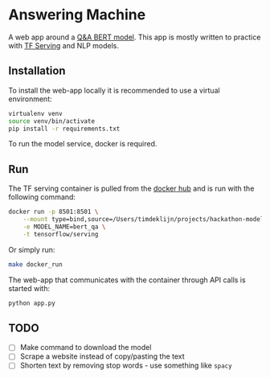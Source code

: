 # Answering Machine

A web app around a [Q&A BERT model](https://tfhub.dev/see--/bert-uncased-tf2-qa/1). This app is mostly written
to practice with [TF Serving](https://www.tensorflow.org/tfx/guide/serving) and NLP models.

## Installation

To install the web-app locally it is recommended to use a virtual environment:

``` sh
virtualenv venv
source venv/bin/activate
pip install -r requirements.txt
```

To run the model service, docker is required.

## Run

The TF serving container is pulled from the [docker hub](https://hub.docker.com/r/tensorflow/serving) and is run with
the following command:

``` sh
docker run -p 8501:8501 \
	--mount type=bind,source=/Users/timdeklijn/projects/hackathon-model-zoo/model/,target=/models/bert_qa \
	-e MODEL_NAME=bert_qa \
	-t tensorflow/serving
``` 

Or simply run:

``` sh
make docker_run
```

The web-app that communicates with the container through API calls is started with:

``` sh
python app.py
```


## TODO

- [ ] Make command to download the model
- [ ] Scrape a website instead of copy/pasting the text
- [ ] Shorten text by removing stop words - use something like `spacy`